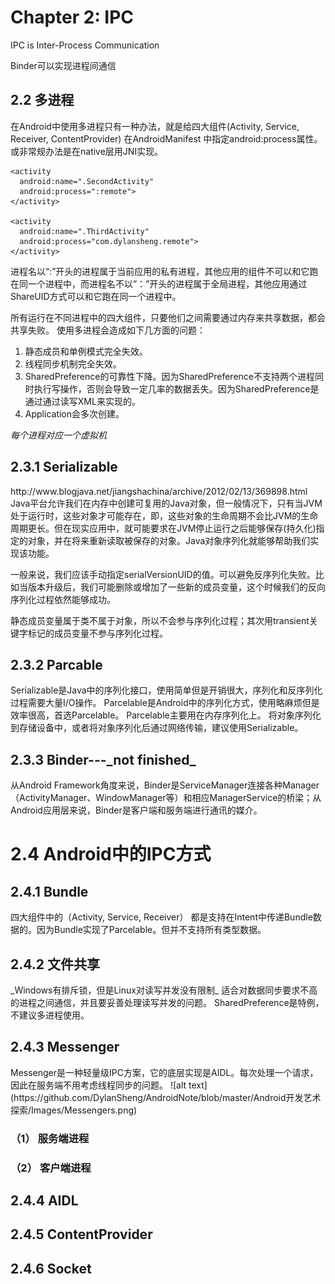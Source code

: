 <h1>Chapter 2: IPC</h1>

IPC is Inter-Process Communication  

Binder可以实现进程间通信  

<h2>2.2 多进程</h2>

在Android中使用多进程只有一种办法，就是给四大组件(Activity, Service, Receiver, ContentProvider) 在AndroidManifest 中指定android:process属性。 或非常规办法是在native层用JNI实现。

~~~
<activity
  android:name=".SecondActivity"
  android:process=":remote">
</activity>

<activity
  android:name=".ThirdActivity"
  android:process="com.dylansheng.remote">
</activity>
~~~

进程名以“:”开头的进程属于当前应用的私有进程，其他应用的组件不可以和它跑在同一个进程中，而进程名不以”：”开头的进程属于全局进程，其他应用通过ShareUID方式可以和它跑在同一个进程中。

所有运行在不同进程中的四大组件，只要他们之间需要通过内存来共享数据，都会共享失败。
使用多进程会造成如下几方面的问题：
1. 静态成员和单例模式完全失效。
2. 线程同步机制完全失效。
3. SharedPreference的可靠性下降。因为SharedPreference不支持两个进程同时执行写操作，否则会导致一定几率的数据丢失。因为SharedPreference是通过通过读写XML来实现的。
4. Application会多次创建。

_每个进程对应一个虚拟机_

<h2>2.3.1 Serializable</h2>
http://www.blogjava.net/jiangshachina/archive/2012/02/13/369898.html
Java平台允许我们在内存中创建可复用的Java对象，但一般情况下，只有当JVM处于运行时，这些对象才可能存在，即，这些对象的生命周期不会比JVM的生命周期更长。但在现实应用中，就可能要求在JVM停止运行之后能够保存(持久化)指定的对象，并在将来重新读取被保存的对象。Java对象序列化就能够帮助我们实现该功能。

一般来说，我们应该手动指定serialVersionUID的值。可以避免反序列化失败。比如当版本升级后，我们可能删除或增加了一些新的成员变量，这个时候我们的反向序列化过程依然能够成功。

静态成员变量属于类不属于对象，所以不会参与序列化过程；其次用transient关键字标记的成员变量不参与序列化过程。

<h2>2.3.2 Parcable</h2>
Serializable是Java中的序列化接口，使用简单但是开销很大，序列化和反序列化过程需要大量I/O操作。
Parcelable是Android中的序列化方式，使用略麻烦但是效率很高，首选Parcelable。
Parcelable主要用在内存序列化上。
将对象序列化到存储设备中，或者将对象序列化后通过网络传输，建议使用Serializable。

<h2>2.3.3 Binder---_not finished_</h2>
从Android Framework角度来说，Binder是ServiceManager连接各种Manager（ActivityManager、WindowManager等）和相应ManagerService的桥梁；从Android应用层来说，Binder是客户端和服务端进行通讯的媒介。

<h1>2.4 Android中的IPC方式</h1>
<h2>2.4.1 Bundle</h2>
四大组件中的（Activity, Service, Receiver） 都是支持在Intent中传递Bundle数据的。因为Bundle实现了Parcelable。但并不支持所有类型数据。
<h2>2.4.2 文件共享</h2>
_Windows有排斥锁，但是Linux对读写并发没有限制_
适合对数据同步要求不高的进程之间通信，并且要妥善处理读写并发的问题。
SharedPreference是特例，不建议多进程使用。
<h2>2.4.3 Messenger</h2>
Messenger是一种轻量级IPC方案，它的底层实现是AIDL。每次处理一个请求，因此在服务端不用考虑线程同步的问题。
![alt text](https://github.com/DylanSheng/AndroidNote/blob/master/Android开发艺术探索/Images/Messengers.png)

<h3>（1） 服务端进程</h3>
<h3>（2） 客户端进程</h3>
<h2>2.4.4 AIDL</h2>
<h2>2.4.5 ContentProvider</h2>
<h2>2.4.6 Socket</h2>
